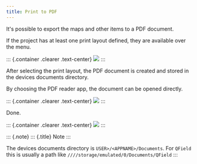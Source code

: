 ```yaml
---
title: Print to PDF
---
```


It\'s possible to export the maps and other items to a PDF document.

If the project has at least one print layout defined, they are available
over the menu.

::: {.container .clearer .text-center}
![](../assets/images/print_menu.jpg)
:::

After selecting the print layout, the PDF document is created and stored
in the devices documents directory.

By choosing the PDF reader app, the document can be opened directly.

::: {.container .clearer .text-center}
![](../assets/images/print_open.jpg)
:::

Done.

::: {.container .clearer .text-center}
![](../assets/images/print_document.jpg)
:::

::: {.note}
::: {.title}
Note
:::

The devices documents directory is `USER>/<APPNAME>/Documents`. For
`QField` this is usually a path like
`////storage/emulated/0/Documents/QField`
:::

